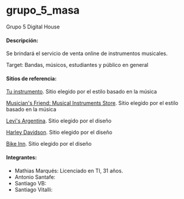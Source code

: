 # grupo_5_masa
Grupo 5 Digital House



#### Descripción: 
Se brindará el servicio de venta online de instrumentos musicales. 

Target: Bandas, músicos, estudiantes y público en general

#### Sitios de referencia: 

[Tu instrumento](https://tuinstrumento.com.ar/). Sitio elegido por el estilo basado en la música

[Musician's Friend: Musical Instruments Store](https://www.musiciansfriend.com/). Sitio elegido por el estilo basado en la música

[Levi's Argentina](https://www.levi.com.ar/). Sitio elegido por el diseño

[Harley Davidson](https://harley-davidson.com.ar/). Sitio elegido por el diseño

[Bike Inn](https://www.bikeinn.com/ciclismo/).  Sitio elegido por el diseño

#### Integrantes:

- Mathias Marqués: Licenciado en TI, 31 años.
- Antonio Santafe:
- Santiago VB:
- Santiago Vitalli:


